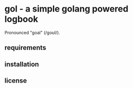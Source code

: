 # gol - a simple golang powered logbook

Pronounced "goal" (/ɡoʊl/).

## requirements

## installation

## license

